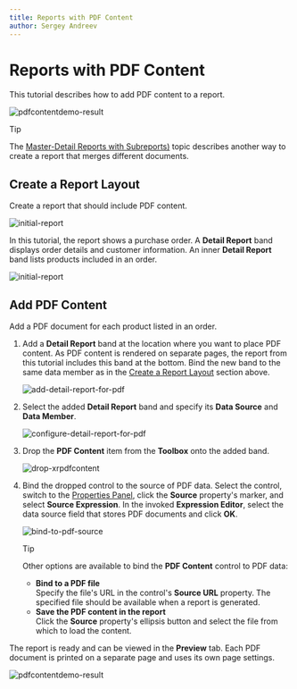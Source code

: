 ```yaml
---
title: Reports with PDF Content
author: Sergey Andreev
---
```

# Reports with PDF Content

This tutorial describes how to add PDF content to a report.

![pdfcontentdemo-result](../../../images/eurd-pdfcontentdemo-result.png)

> [!TIP]
> The [Master-Detail Reports with Subreports)](master-detail-reports-with-subreports.md) topic describes another way to create a report that merges different documents.

## Create a Report Layout

Create a report that should include PDF content.

![initial-report](../../../images/eurd-pdfcontentdemo-initial-report.png)

In this tutorial, the report shows a purchase order. A **Detail Report** band displays order details and customer information. An inner **Detail Report** band lists products included in an order.

![initial-report](../../../images/eurd-pdfcontentdemo-initial-preview.png)

## Add PDF Content

Add a PDF document for each product listed in an order.

1. Add a **Detail Report** band at the location where you want to place PDF content. As PDF content is rendered on separate pages, the report from this tutorial includes this band at the bottom. Bind the new band to the same data member as in the [Create a Report Layout](#create-a-report-layout) section above.

    ![add-detail-report-for-pdf](../../../images/eurd-pdfcontentdemo-add-detail-report-for-pdf.png)

1. Select the added **Detail Report** band and specify its **Data Source** and **Data Member**.

    ![configure-detail-report-for-pdf](../../../images/eurd-pdfcontentdemo-configure-detail-report-for-pdf.png)

1. Drop the **PDF Content** item from the **Toolbox** onto the added band.

    ![drop-xrpdfcontent](../../../images/eurd-pdfcontentdemo-drop-xrpdfcontent.png)

1. Bind the dropped control to the source of PDF data. Select the control, switch to the [Properties Panel](../report-designer-tools/ui-panels/properties-panel.md), click the **Source** property's marker, and select **Source Expression**. In the invoked **Expression Editor**, select the data source field that stores PDF documents and click **OK**.

    ![bind-to-pdf-source](../../../images/eurd-pdfcontentdemo-bind-to-pdf-source.png)

    > [!TIP]
    > Other options are available to bind the **PDF Content** control to PDF data:  
    > * **Bind to a PDF file**  
    >   Specify the file's URL in the control's **Source URL** property. The specified file should be available when a report is generated.
    > * **Save the PDF content in the report**  
    >   Click the **Source** property's ellipsis button and select the file from which to load the content.

The report is ready and can be viewed in the **Preview** tab. Each PDF document is printed on a separate page and uses its own page settings.

![pdfcontentdemo-result](../../../images/eurd-pdfcontentdemo-result2.png)